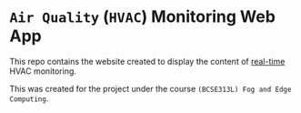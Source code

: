 # `Air Quality` (`HVAC`) Monitoring Web App

<!-- <hr> -->

This repo contains the website created to display the content of <u>real-time</u> HVAC monitoring.

This was created for the project under the course `(BCSE313L) Fog and Edge Computing`.

